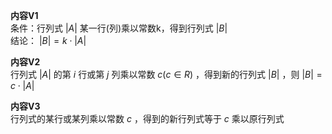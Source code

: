 **内容V1**  
条件：行列式 $|A|$ 某一行(列)乘以常数k，得到行列式 $|B|$   
结论： $|B|=k\cdot|A|$   
  
**内容V2**  
行列式 $|A|$ 的第 $i$ 行或第 $j$ 列乘以常数 $c(c\in R)$ ，得到新的行列式 $|B|$ ，则 $|B|=c\cdot|A|$   
  
**内容V3**  
行列式的某行或某列乘以常数 $c$ ，得到的新行列式等于 $c$ 乘以原行列式  
